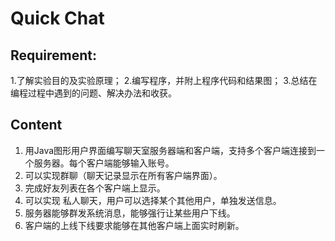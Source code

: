# Quick Chat

## Requirement:

1.了解实验目的及实验原理；
2.编写程序，并附上程序代码和结果图；
3.总结在编程过程中遇到的问题、解决办法和收获。

## Content

1. 用Java图形用户界面编写聊天室服务器端和客户端，支持多个客户端连接到一个服务器。每个客户端能够输入账号。
2. 可以实现群聊（聊天记录显示在所有客户端界面）。
3. 完成好友列表在各个客户端上显示。
4. 可以实现 私人聊天，用户可以选择某个其他用户，单独发送信息。
5. 服务器能够群发系统消息，能够强行让某些用户下线。
6. 客户端的上线下线要求能够在其他客户端上面实时刷新。
